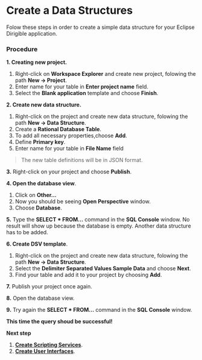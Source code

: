 # **Create a Data Structures**

Folow these steps in order to create a simple data structure for your Eclipse Dirigible application.

### Procedure
**1. Creating new project.**
1. Right-click on **Workspace Explorer** and create new project, folowing the path **New -> Project**.
2. Enter name for your table in **Enter project name** field.
3. Select the **Blank application** template and choose **Finish**.

**2. Create new data structure.**
1. Right-click on the project and create new data structure, folowing the path **New -> Data Structure**.
2. Create a **Rational Database Table**.
3. To add all necessary properties,choose **Add**.
4. Define **Primary key**.
5. Enter name for your table in **File Name** field
> The new table definitions will be in JSON format.

**3.** Right-click on your project and choose **Publish**.

**4. Open the database view**.
1. Click on **Other...**
2. Now you should be seeing **Open Perspective** window.
3. Choose **Database**.

**5.**	Type the **SELECT * FROM...** command in the **SQL Console** window. No result will show up because the database is empty. Another data structure has to be added.

**6. Create DSV template**.
1. Right-click on the project and create new data structure, folowing the path **New -> Data Structure**.
2. Select the **Delimiter Separated Values Sample Data** and choose **Next**.
3. Find your table and add it to your project by choosing **Add**.

**7.** Publish your project once again.

**8.** Open the database view.

**9.** Try again the **SELECT * FROM...** command in the **SQL Console** window.

**This time the query shoud be successful!**

**Next step**
1. [**Create Scripting Services**](https://github.com/dirigiblelabs/curriculum/tree/master/KalinaGeorgieva/ScriptingServices.md).
2. [**Create User Interfaces**](https://github.com/dirigiblelabs/curriculum/tree/master/KalinaGeorgieva/UserInterfaces.md).
